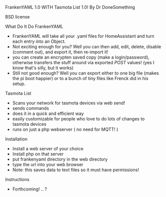 FrankenYAML 1.0 WITH Tasmota List 1.0!
By Dr DoneSomething

BSD license

What Do It Do
FrankenYAML
  - FrankenYAML will take all your .yaml files for HomeAssistant and turn each entry into an Object.
  - Not exciting enough for you? Well you can then add, edit, delete, disable (comment out), and export it, then re-import it!
  - you can create an encrypten saved copy (make a login/password), otherwise transfers the stuff around via exported _POST_ values!
    (yes I know that's silly, but it works)
  - Still not good enough? Well you can export either to one big file (makes the pi boot happier) or to a bunch of tiny files like Frenck did in his setup.
 
 Tasmota List
  - Scans your network for tasmota devices via web send!
  - sends commands
  - does it in a quick and efficient way
  - easily customizable for people who love to do lots of changes to tasmota devices
  - runs on just a php webserver ( no need for MQTT! )

Installation
- Install a web server of your choice
- Install php on that server
- put frankenyaml directory in the web directory
- type the url into your web browser
- Note: this saves data to text files so it must have permissions!

Instructions
- Forthcoming! .. ?
